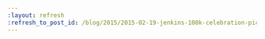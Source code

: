 ```yaml
---
:layout: refresh
:refresh_to_post_id: /blog/2015/2015-02-19-jenkins-100k-celebration-pictures
---
```

